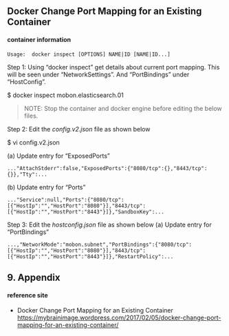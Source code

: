 ## Docker Change Port Mapping for an Existing Container

#### container information
	Usage:	docker inspect [OPTIONS] NAME|ID [NAME|ID...]

Step 1: Using “docker inspect” get details about current port mapping. This will be seen under “NetworkSettings”. And “PortBindings” under “HostConfig”.

$ docker inspect mobon.elasticsearch.01

> NOTE: Stop the container and docker engine before editing the below files.

Step 2: Edit the  _config.v2.json_  file as shown below

$ vi config.v2.json

(a) Update entry for “ExposedPorts”
```
..."AttachStderr":false,"ExposedPorts":{"8080/tcp":{},"8443/tcp":{}},"Tty":...
```
(b) Update entry for “Ports”
```
..."Service":null,"Ports":{"8080/tcp":[{"HostIp":"","HostPort":"8080"}],"8443/tcp":[{"HostIp":"","HostPort":"8443"}]},"SandboxKey":...
```

Step 3: Edit the  _hostconfig.json_  file as shown below
(a) Update entry for “PortBindings”
```
...,"NetworkMode":"mobon.subnet","PortBindings":{"8080/tcp":[{"HostIp":"","HostPort":"8080"}],"8443/tcp":[{"HostIp":"","HostPort":"8443"}]},"RestartPolicy":...
```

## 9. Appendix

#### reference site

* Docker Change Port Mapping for an Existing Container  
https://mybrainimage.wordpress.com/2017/02/05/docker-change-port-mapping-for-an-existing-container/
